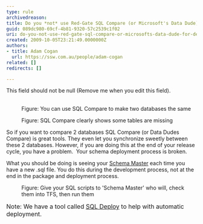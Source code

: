 ```yaml
---
type: rule
archivedreason: 
title: Do you *not* use Red-Gate SQL Compare (or Microsoft's Data Dude) for deployment (because they are a step at the end of your process)?
guid: 089dc980-69cf-4b81-9320-57c2539c1f02
uri: do-you-not-use-red-gate-sql-compare-or-microsofts-data-dude-for-deployment-because-they-are-a-step-at-the-end-of-your-process
created: 2009-10-05T23:21:49.0000000Z
authors:
- title: Adam Cogan
  url: https://ssw.com.au/people/adam-cogan
related: []
redirects: []

---
```



This field should not be null (Remove me when you edit this field).
<br><excerpt class='endintro'></excerpt><br>

  <dl class="image">
    <dt><img alt="" src="/Standards/SoftwareDevelopment/RulesToBetterSQLServerSchemaDeployment/PublishingImages/SQLCompareSync.png" /> </dt>
    <dd>Figure&#58; You can use SQL Compare to make two databases the same </dd>
</dl>
<dl class="image">
    <dt><img alt="" src="/Standards/SoftwareDevelopment/RulesToBetterSQLServerSchemaDeployment/PublishingImages/SQLCompareTables.png" /> </dt>
    <dd>Figure&#58; SQL Compare clearly shows some tables are missing </dd>
</dl>
<p>So if you want to compare 2 databases&#160;SQL Compare (or Data Dudes Compare)&#160;is great tools. They even let you synchronize sweetly between these 2 databases. However, if you are doing this at the end of your release cycle, you have a problem.&#160;&#160;Your schema deployment process is broken.</p>
<p>What you should be doing is seeing your <a shape="rect" href="/Standards/SoftwareDevelopment/RulesToBetterSQLServerSchemaDeployment/Pages/DoYouHaveASchemaMaster.aspx" title="Database Schema Master">Schema Master</a> each time you have a new .sql file. You do this during the development process, not at the end in the package and deployment process. </p>
<dl class="image">
    <dt><img alt="" src="/Standards/SoftwareDevelopment/RulesToBetterSQLServerSchemaDeployment/PublishingImages/SQLScriptInTFS.png" /> </dt>
    <dd>Figure&#58; Give your SQL scripts to 'Schema Master' who will,&#160;check them into TFS, then run them </dd>
</dl>
<font class="ms-rteCustom-YellowBorderBox" size="+0">Note&#58; We have a tool called <a shape="rect" href="http&#58;//www.ssw.com.au/ssw/SQLDeploy/">SQL Deploy</a> to help with automatic deployment.</font> 



